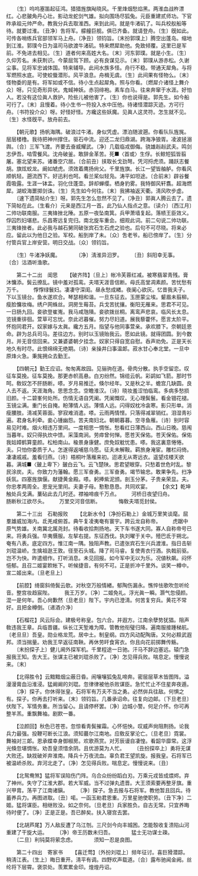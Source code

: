 <!-- { "loadSidebar": true } -->
　　〔生〕呜呜塞笛起征鸿。猎猎旌旗飐晓风。千里烽烟愁焰黑。两淮血战杵漂红。心悲皷角丹心壮。影动龙蛇剑气雄。拟向围场尽狐兔。元臣重建贰师功。下官昨承祖元帅严命。教我分兵去取淮西。来到此间。就是牛渚矶了。叫兵校舣船等待。就要过淮。〔丑净〕吿将军。艨艟巨舰。俱已齐备。就请登舟。〔生〕旣如此。可传各哨练兵官部领军马上舟。〔净丑〕领钧旨。〔末扮郭璞上〕腾空出蓬岛。缩地到江淮。郭璞今日为温司马欲渡牛渚矶。特来燃犀助他。免致倾覆。这里已是军前。不免进去相见。〔生〕道者何来高姓大名。〔末〕河东郭璞。就是小生。〔生〕久仰芳名。未获荆识。今蒙屈驾下顾。必有良谋见示。〔末〕郭璞从游赤松。久谢尘事。见将军忠诚体国。特来辅导。此间水族多怪。舟行不稳。带通天犀角。与将军燃照水底。可使蛟蜃潜形。风平浪息。舟楫无虞。〔生〕此间果有怪物么。〔末〕怪物委的是有。将军如或不信。待小生点起犀角。照与你看。〔燃犀介诸怪上舞介众〕呀。只见奇形异状。鬼蜮神妖。赤羽绯袍。素车白马。往来奔窜于水涯。好怕人。若没有这位眞人救护。险些儿被他害了。〔生〕你也说得是。郭先生。如今船可行了。〔末〕且慢着。待小生书一符投入水中压他。待诸怪潜踪灭迹。方可行舟。〔书符投介众〕呀。好怪好怪。方纔这些妖魔。见眞人这灵符。怎生就不见。〔生〕水怪旣平。放舟前去。 

　　【朝元歌】扬帆海隅。破浪过牛渚。身似凭虚。漂泊随波遡。你看队队旌旄。层层楼橹。我待把神州撑住。驱石中流。迎还二龙归鼎湖。跨海净狼胥。凌波拯溺舆。〔合〕三军飞渡。齐要去奋威耀武。〔净〕几载临戎御侮。骁雄赳赳武夫。鸣剑志伊吾。啮雪餐风。沈舟破釜。敢辞金革苦。死■〈首或〉生俘。长鲸短狐皆翦屠。塞北望来苏。诸番空穴居。〔合前丑〕挟取长戈劲弩。凭河捋虎须。踊跃志餐胡。旗炫蛟龙。阚如虓虎。须效着鹰扬尙父。千里旌旗。长江一望皆舳舻。你看风顺帆轻。遡流西下。好迅利也呵。看兰桨似轻凫。涛平如坦途。〔合前末〕辟谷餐霞吸露。生涯一钵盂。羽化住蓬壶。辞却蝉缨。栖身豹雾。我特御风轩翥。超海燃犀。湖蛟海噩掷剑诛。〔生〕先生如今何往。〔末〕我拂袖返天衢。淸风吹步虚。 
　　〔速下遗简帖介生〕呀。郭先生怎么忽然不见了。〔净丑〕郭眞人腾云去了。遗下简帖在此。〔生看介〕元来是西江月一首。此乃仙人指点之意。〔读介〕〔西江月〕二帅功联南服。三夷锋挫北陲。五原一夜坠南箕。兵甲萧墙复起。落帻王臣效义。俘囚烈妇堪悲。乐昌寄远复完归。南北旋车重会。细观此词。前二句说二帅功联。三夷锋挫者。此必我与越石舅同破张宾石生石虎之验也。后句不可尽晓。将来必应。留此以为他日之验。军校。船到岸了未。〔众〕吿老爷。船已傍岸了。〔生〕分付管兵官上岸安营。明日交战。〔众〕领钧旨。 

　　〔生〕牛渚净妖魔。　　　　〔净〕淸淮异汨罗。 
　　〔丑〕斜阳幸无事。　　　　〔合〕沽酒听渔歌。 

　　第二十二出　闺思 
　　【破齐阵】〔旦上〕帐冷芙蓉红减。被寒翡翠靑残。膏沐慵添。鬓云撩乱。镜中羞对孤鸾。夫壻天涯音信断。母氏高堂凋素颜。苦忧愁有万千。 
　　惸惸绿鬟妇。凄凄守深闺。昼永愁成緖。夜阑心欲灰。忆昔我夫子。下以玉镜台。鱼水遂欢合。琴瑟相和谐。一旦东征去。玉匣蒙尘埃。颦眉未翦柳。瘦脸慵妆梅。绣户网蛛丝。洞房生莓苔。兵戈苦扰攘。衡阳无雁来。思君不可见。一日肠九回。妾欲登崔嵬。我马咸虺隤。妾欲拨丝桐。离鸾声悲哀。临风长太息。览镜重徘徊。萱草可忘忧。奈此迟暮催。努力尽妇道。展我藜藿怀。愿言太阶平。怀抱同君开。奴家嫁与太眞。纔方五月。指望与他同事萱亲。承欢膝下。奈朝廷恩命。辟为总兵司马。差往边方。别时以玉镜贻我云。愿如此镜。就得团圆。到今数月。并无音信回来。又兼婆婆朝夕挂念。奴家只得自宽自慰。呑声劝免。正是天长地久有时尽。此恨绵绵无绝期。〔诗〕亲操井臼事温郞。菽水甘心奉北堂。一旦中原烽火急。秉旄拥众去勤王。 

　　【四朝元】勤王应诏。匆匆离故园。见骊驹在道。骨肉分散。执手空留恋。叹征车莫挽。征车莫挽。那更赤帜高悬。白刃纷然。锦缆云帆。彩鹢如飞箭。那时节呵。敎奴怎不肝肠断。嗏。岁月易推迁。倏尔经年。又是秋之半。蟾宫几缺圆。良人去不返。天涯海角。思思念念。空瞻淮汉。〔诗〕晓妆羞涩怕临鸾。多病多愁损旧颜。十二碧峯何处所。伤情无语自凭阑。凭阑慨叹。无心理鬓鬟。看金钿花褪。玉镜尘满。重门长自掩。盼薄情人远。薄情人远。闪得奴枕冷衾寒。影只形单。消瘦腰肢。淸减芙蓉面。寥寂难消遣。嗏。云雨两情悭。只落得减翠销红。泪湿靑衫遍。君身名利牵。妾心锺幽怨。苦夫南妇北。朝朝暮暮。空寻鱼雁。〔诗〕别时容易见时难。烟火相违万里间。一度相思一惆怅。愁看红日薄西山。西山日晚。慈闱当暮年。奴只得执炊中馈。采藻南涧。劳瘁曾何惮。愿苍天保佑。苍天保佑。保佑我姑嫜鹤算童颜。松柏南山。楡景身康健。庶免奴躭忧患。嗏。我这裏意惓惓。夫。只怕你委质于人。怎遂得返哺慈乌愿。征夫未解鞍。羁旅身淹宦。雕栏闷倚。凄凄戚戚。羞看归燕。〔诗〕梧桐叶落雁来初。迢递无从寄远衣。遥望戍楼天欲暮。满城■〈皷上卑下〉皷白云飞。云飞楚陕。思君望眼穿。只愁着世危时乱。黎民涂炭。夫。你致力为藩翰。愿三军奋勇。三军奋勇。竭节输忠。敢果争先。扫净妖氛。四塞旌旗偃。献捷黄金殿。嗏。躬捧紫泥颁。剖玉分茅。子贵亲荣显。夫。你忠孝两周全。恩宠光里闬。夫妻子母。懃懃恳恳。共同欢宴。 
　　【余文】乾坤触处兵戈满。藳砧此去几时还。襟袖啼痕千万点。 
　　河桥日夜望归舟。　　　　肠断秋江欲尽头。 
　　万里交河音信断。　　　　悔敎夫壻觅封侯。 

　　第二十三出　石勒报败 
　　【北新水令】〔净扮石勒上〕金城万里笑谈麾。屈羣雄威加海内。氐羌咸俯首。典午复凌夷奄有寰宇。跨云龙自称帝。 
　　虎踞中原气势雄。关南冀北属尧封。待看收拾荆扬地。天下车书遂大同。寡人自称帝号已来。将勇兵强。华夷慑服。左挈右提。东征西伐。执刘曜于关中。殪巴氐于朔北。奄有八表。底定四方。惟江南一隅。独阻声教。已遣张宾石生兴兵渡淮。指日击斩刘琨温峤。生擒祖逖王敦。径至石头城。降了司马睿。复使靑衣行酒。执戟前驱。岂不为快。昨遣细作。打听消息。未见回报。如今军中无以为乐。况値秋飙。闷怀悒郁。且召二姬宴飮帐下。听候捷音。有何不可。正是折冲千里外。谈笑一樽中。宣二姬出来。〔旦老旦上〕 

　　【前腔】绮窗斜倚鬓云欹。对秋空万般情緖。郁陶伤漏永。憔悴怯歌吹忽听纶音。整宫妆趋宸陛。 
　　我王万岁。〔净〕二姬免礼。浮光眞一瞬。灏气忽侵颜。混一是何年。吾心尙歉然〔旦老旦〕陛下。宇内已澄淸。何苦复穷兵。黄花不常好。且把金樽倒。〔递酒介净〕 

　　【石榴花】风云际会。建极号称皇。包六合。并遐方。江南余孽势犹猖。阻声敎违我王章。兵临晋疆。纵长江天堑难为障。管教他衔璧归降。遍南服接踵梯航。〔老旦旦〕吾皇。勋业格龙荒。居中土。制皇纲。四方风动配陶唐。又何必黩武遐邦。须当揣量。劝我王早返征南鞅。再休劳旰食宵衣。你且向花前掷舞传觞。 
　　〔末扮探子上〕健儿阃外探军机。千里程途一日驰。汗马不辞边塞远。辕门急报我王知。吿大王。张谋主已被刘琨杀败了。〔净〕怎见得兵败。喘息定。慢慢说来。〔末〕 

　　【北得胜令】云黯黯烟尘蔽日昏。闹嚷嚷狐兔乱啼奔。密层层草木皆图阵。溢漫漫膏血沿淮浸。猛阚阚的刘琨。忽律律被他杀败谋臣。急忙忙止不住星奔夜遁。 
　　〔净〕探子。你休得张皇。石将军有万夫不当之勇。必然倂兵往敌。何惧之有。探子。你再去打听来。〔末〕领钧旨。几番承诏命。往复向边邮。〔下旦老旦〕伏陛下。军情务重。所当留心。且请停杯罢。〔净〕边城小警。何足介怀。你可再整羊羔。重飘舞袖。剧飮一番。 

　　【泣颜回】秋色已苍苍。忽惊看靑鬓摧霜。心怀悒怏。叹威声尙阻荆扬。论我兵力最强。投鞭可断长江浪。须知蕞尔江南地。应敎反掌沦亡。〔旦老旦〕霓裳。舞袖对三郞。恩承蝶幸身御椒房。欢歌燕赏。对芳辰谩自凄惶。看韶华靡常。这浮光倏忽堪惆怅。劝吾皇须惜余阴。且优游莫为人忙。 
　　〔丑扮探卒上〕勇将无谋大败还。缺戕破斧弃淮南。降兵十万夜流血。辜负君王望凯旋。报我皇。石将军已被温峤杀败。弃河北走了。〔净〕怎见得兵败。喘息定。慢慢说来。〔丑〕 

　　【北鸳鸯煞】猛将军误陷伤门阵。乌合众纷纷蹈白刃。万乘元戎皆成煨烬。弃了神州。失守了江淮大郡。若大军威。当不过弹丸遗晋。大王须索要再整牙旗。重兴甲胄。荡平了江南诸鎭。 
　　〔净〕探子。急去报与石将军。教他暂且回兵。待蓄养兵力。再图进取。〔丑〕喏。一函玉勑君恩重。万里星驰使职劳。〔丑下净〕二姬。猛将谋臣。相继败没。如之奈何。〔旦老旦〕兵家胜负。自古无常。只宜养晦待时便了。〔净〕正是正是。吾已醉矣。扶入寝宫去罢。 

　　【北胡芦尾】万人敌反遭了乌江刎。三尺剑今向丰城困。怎能彀收复溃陷山河重建了干旋大运。 
　　〔净〕帝王历数未归吾。　　　　猛士无功谋士疎。 
　　〔二旦〕利钝莫将萦念虑。　　　　须知一忍是良图。 

　　第二十四出　寄家书 
　　【喜迁莺】〔外扮刘琨上〕频年征讨。喜巨猾潜踪。稍淸江表。〔生上〕晦日重开。淸平有调。四野欢声载道。〔合〕露布驰闻金阙。丝纶将下层霄。褒崇处。羡累累金印。煌煌丹诏。 

